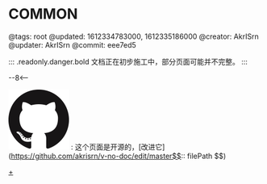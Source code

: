 # COMMON

@tags: root
@updated: 1612334783000, 1612335186000
@creator: AkrISrn
@updater: AkrISrn
@commit: eee7ed5

::: .readonly.danger.bold 文档正在初步施工中，部分页面可能并不完整。
:::

--8<--

![](/uploads/images/github.png "#16")
: 这个页面是开源的，[改进它](https://github.com/akrisrn/v-no-doc/edit/master$$:: filePath $$)

[+](/snippets/common-scripts.md)
